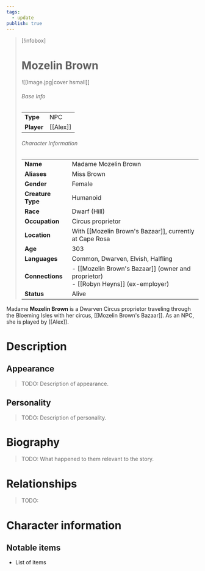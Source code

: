```yaml
---
tags:
  - update
publish: true
---
```

> [!infobox]  
> # Mozelin Brown 
> ![[Image.jpg|cover hsmall]]  
> ###### Base Info
> | | |  
> |---|---|  
> | **Type** | NPC |
> | **Player** | [[Alex]] |
> ###### Character Information  
> | | |  
> |---|---|  
> | **Name** | Madame Mozelin Brown |
> | **Aliases** | Miss Brown |
> | **Gender** | Female | 
> | **Creature Type** | Humanoid |
> | **Race** | Dwarf (Hill) |  
> | **Occupation** | Circus proprietor |  
> | **Location** | With [[Mozelin Brown's Bazaar]], currently at Cape Rosa |
> | **Age** | 303|
> | **Languages** | Common, Dwarven, Elvish, Halfling |
> | **Connections** | - [[Mozelin Brown's Bazaar]] (owner and proprietor)<br>- [[Robyn Heyns]] (ex-employer) |
> | **Status** | Alive |

Madame **Mozelin Brown** is a Dwarven Circus proprietor traveling through the Bloeming Isles with her circus, [[Mozelin Brown's Bazaar]]. As an NPC, she is played by [[Alex]].
# Description
## Appearance
> TODO: Description of appearance.
## Personality
> TODO: Description of personality.
# Biography
> TODO: What happened to them relevant to the story.
# Relationships
> TODO: 
# Character information
## Notable items
- List of items